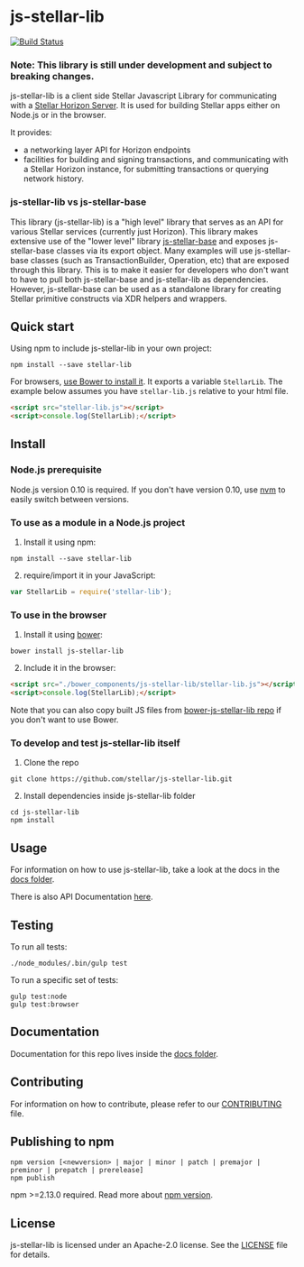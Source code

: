 # js-stellar-lib
[![Build Status](https://travis-ci.org/stellar/js-stellar-lib.svg?branch=master)](https://travis-ci.org/stellar/js-stellar-lib)
### Note: This library is still under development and subject to breaking changes.

js-stellar-lib is a client side Stellar Javascript Library for communicating with a [Stellar Horizon Server](https://github.com/stellar/go-horizon). It is used for building Stellar apps either on Node.js or in the browser.

It provides:
- a networking layer API for Horizon endpoints
- facilities for building and signing transactions, and communicating with a Stellar Horizon instance, for submitting transactions or querying network history.

### js-stellar-lib vs js-stellar-base

This library (js-stellar-lib) is a "high level" library that serves as an API for various Stellar services (currently just Horizon). This library makes extensive use of the "lower level" library [js-stellar-base](https://github.com/stellar/js-stellar-base) and exposes js-stellar-base classes via its export object. Many examples will use js-stellar-base classes (such as TransactionBuilder, Operation, etc) that are exposed through this library. This is to make it easier for developers who don't want to have to pull both js-stellar-base and js-stellar-lib as dependencies. However, js-stellar-base can be used as a standalone library for creating Stellar primitive constructs via XDR helpers and wrappers.


## Quick start

Using npm to include js-stellar-lib in your own project:
```shell
npm install --save stellar-lib
```

For browsers, [use Bower to install it](#to-use-in-the-browser). It exports a
variable `StellarLib`. The example below assumes you have `stellar-lib.js`
relative to your html file.

```html
<script src="stellar-lib.js"></script>
<script>console.log(StellarLib);</script>

```

## Install
### Node.js prerequisite
Node.js version 0.10 is required. If you don't have version 0.10, use
[nvm](https://github.com/creationix/nvm) to easily switch between versions.

### To use as a module in a Node.js project
1. Install it using npm:
  ```shell
  npm install --save stellar-lib
  ```

2. require/import it in your JavaScript:
  ```js
  var StellarLib = require('stellar-lib');
  ```

### To use in the browser
1. Install it using [bower](http://bower.io):

  ```shell
  bower install js-stellar-lib
  ```

2. Include it in the browser:

  ```html
  <script src="./bower_components/js-stellar-lib/stellar-lib.js"></script>
  <script>console.log(StellarLib);</script>
  ```

Note that you can also copy built JS files from [bower-js-stellar-lib repo](https://github.com/stellar/bower-js-stellar-lib) if you don't want to use Bower.

### To develop and test js-stellar-lib itself
1. Clone the repo
  ```shell
  git clone https://github.com/stellar/js-stellar-lib.git
  ```

2. Install dependencies inside js-stellar-lib folder
  ```shell
  cd js-stellar-lib
  npm install
  ```

## Usage
For information on how to use js-stellar-lib, take a look at the docs in the [docs folder](./docs).

There is also API Documentation [here](http://stellar.github.io/js-stellar-lib).

## Testing
To run all tests:
```shell
./node_modules/.bin/gulp test
```

To run a specific set of tests:
```shell
gulp test:node
gulp test:browser
```

## Documentation
Documentation for this repo lives inside the [docs folder](./docs).

## Contributing
For information on how to contribute, please refer to our [CONTRIBUTING](./CONTRIBUTING.md) file.

## Publishing to npm
```
npm version [<newversion> | major | minor | patch | premajor | preminor | prepatch | prerelease]
npm publish
```
npm >=2.13.0 required.
Read more about [npm version](https://docs.npmjs.com/cli/version).

## License
js-stellar-lib is licensed under an Apache-2.0 license. See the [LICENSE](./LICENSE) file for details.



